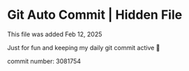 # Git Auto Commit | Hidden File

This file was added Feb 12, 2025

Just for fun and keeping my daily git commit active 🤪

commit number: 3081754
